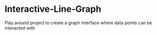 # Interactive-Line-Graph
Play around project to create a graph interface where data points can be interacted with
